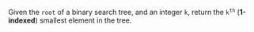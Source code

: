 Given the `root` of a binary search tree, and an integer `k`, return the <code>k<sup>th</sup></code> (**1-indexed**) smallest element in the tree.